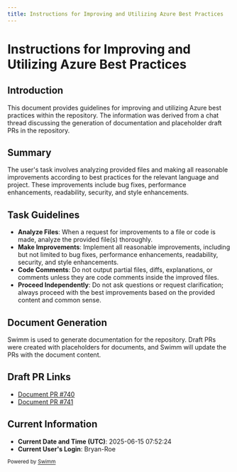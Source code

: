 ```yaml
---
title: Instructions for Improving and Utilizing Azure Best Practices
---
```

# Instructions for Improving and Utilizing Azure Best Practices

## Introduction

This document provides guidelines for improving and utilizing Azure best practices within the repository. The information was derived from a chat thread discussing the generation of documentation and placeholder draft PRs in the repository.

## Summary

The user's task involves analyzing provided files and making all reasonable improvements according to best practices for the relevant language and project. These improvements include bug fixes, performance enhancements, readability, security, and style enhancements.

## Task Guidelines

- **Analyze Files**: When a request for improvements to a file or code is made, analyze the provided file(s) thoroughly.
- **Make Improvements**: Implement all reasonable improvements, including but not limited to bug fixes, performance enhancements, readability, security, and style enhancements.
- **Code Comments**: Do not output partial files, diffs, explanations, or comments unless they are code comments inside the improved files.
- **Proceed Independently**: Do not ask questions or request clarification; always proceed with the best improvements based on the provided content and common sense.

## Document Generation

Swimm is used to generate documentation for the repository. Draft PRs were created with placeholders for documents, and Swimm will update the PRs with the document content.

## Draft PR Links

- [Document PR #740](https://github.com/Bryan-Roe-ai/semantic-kernel/pull/740)
- [Document PR #741](https://github.com/Bryan-Roe-ai/semantic-kernel/pull/741)

## Current Information

- **Current Date and Time (UTC)**: 2025-06-15 07:52:24
- **Current User's Login**: Bryan-Roe

<SwmMeta version="3.0.0"><sup>Powered by [Swimm](https://app.swimm.io/)</sup></SwmMeta>
